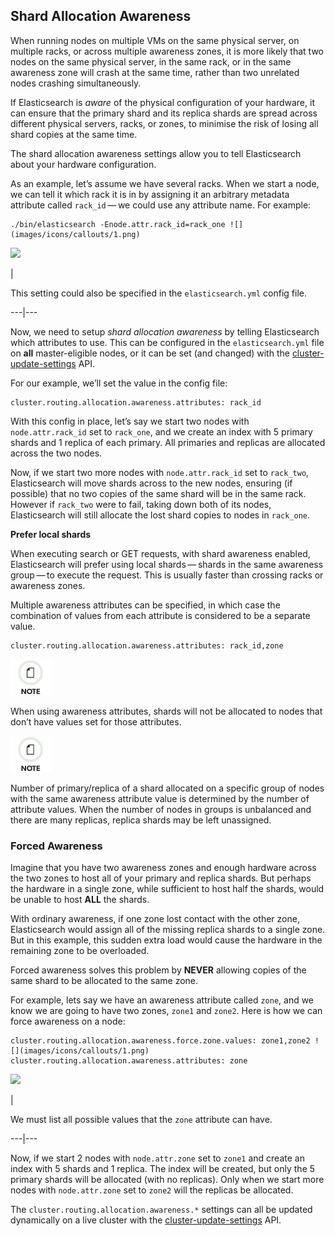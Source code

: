 ## Shard Allocation Awareness

When running nodes on multiple VMs on the same physical server, on multiple racks, or across multiple awareness zones, it is more likely that two nodes on the same physical server, in the same rack, or in the same awareness zone will crash at the same time, rather than two unrelated nodes crashing simultaneously.

If Elasticsearch is _aware_ of the physical configuration of your hardware, it can ensure that the primary shard and its replica shards are spread across different physical servers, racks, or zones, to minimise the risk of losing all shard copies at the same time.

The shard allocation awareness settings allow you to tell Elasticsearch about your hardware configuration.

As an example, let’s assume we have several racks. When we start a node, we can tell it which rack it is in by assigning it an arbitrary metadata attribute called `rack_id` — we could use any attribute name. For example:
    
    
    ./bin/elasticsearch -Enode.attr.rack_id=rack_one ![](images/icons/callouts/1.png)

![](images/icons/callouts/1.png)

| 

This setting could also be specified in the `elasticsearch.yml` config file.   
  
---|---  
  
Now, we need to setup _shard allocation awareness_ by telling Elasticsearch which attributes to use. This can be configured in the `elasticsearch.yml` file on **all** master-eligible nodes, or it can be set (and changed) with the [cluster-update-settings](cluster-update-settings.html) API.

For our example, we’ll set the value in the config file:
    
    
    cluster.routing.allocation.awareness.attributes: rack_id

With this config in place, let’s say we start two nodes with `node.attr.rack_id` set to `rack_one`, and we create an index with 5 primary shards and 1 replica of each primary. All primaries and replicas are allocated across the two nodes.

Now, if we start two more nodes with `node.attr.rack_id` set to `rack_two`, Elasticsearch will move shards across to the new nodes, ensuring (if possible) that no two copies of the same shard will be in the same rack. However if `rack_two` were to fail, taking down both of its nodes, Elasticsearch will still allocate the lost shard copies to nodes in `rack_one`.

 **Prefer local shards**

When executing search or GET requests, with shard awareness enabled, Elasticsearch will prefer using local shards — shards in the same awareness group — to execute the request. This is usually faster than crossing racks or awareness zones.

Multiple awareness attributes can be specified, in which case the combination of values from each attribute is considered to be a separate value.
    
    
    cluster.routing.allocation.awareness.attributes: rack_id,zone

![Note](images/icons/note.png)

When using awareness attributes, shards will not be allocated to nodes that don’t have values set for those attributes.

![Note](images/icons/note.png)

Number of primary/replica of a shard allocated on a specific group of nodes with the same awareness attribute value is determined by the number of attribute values. When the number of nodes in groups is unbalanced and there are many replicas, replica shards may be left unassigned.

### Forced Awareness

Imagine that you have two awareness zones and enough hardware across the two zones to host all of your primary and replica shards. But perhaps the hardware in a single zone, while sufficient to host half the shards, would be unable to host **ALL** the shards.

With ordinary awareness, if one zone lost contact with the other zone, Elasticsearch would assign all of the missing replica shards to a single zone. But in this example, this sudden extra load would cause the hardware in the remaining zone to be overloaded.

Forced awareness solves this problem by **NEVER** allowing copies of the same shard to be allocated to the same zone.

For example, lets say we have an awareness attribute called `zone`, and we know we are going to have two zones, `zone1` and `zone2`. Here is how we can force awareness on a node:
    
    
    cluster.routing.allocation.awareness.force.zone.values: zone1,zone2 ![](images/icons/callouts/1.png)
    cluster.routing.allocation.awareness.attributes: zone

![](images/icons/callouts/1.png)

| 

We must list all possible values that the `zone` attribute can have.   
  
---|---  
  
Now, if we start 2 nodes with `node.attr.zone` set to `zone1` and create an index with 5 shards and 1 replica. The index will be created, but only the 5 primary shards will be allocated (with no replicas). Only when we start more nodes with `node.attr.zone` set to `zone2` will the replicas be allocated.

The `cluster.routing.allocation.awareness.*` settings can all be updated dynamically on a live cluster with the [cluster-update-settings](cluster-update-settings.html) API.
